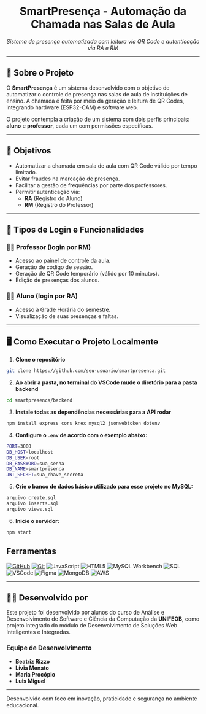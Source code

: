 <h1 align="center">
  SmartPresença - Automação da Chamada nas Salas de Aula
</h1>

<p align="center">
  <em>Sistema de presença automatizada com leitura via QR Code e autenticação via RA e RM</em>
</p>

---

## 📘 Sobre o Projeto

O **SmartPresença** é um sistema desenvolvido com o objetivo de automatizar o controle de presença nas salas de aula de instituições de ensino. A chamada é feita por meio da geração e leitura de QR Codes, integrando hardware (ESP32-CAM) e software web.

O projeto contempla a criação de um sistema com dois perfis principais: **aluno** e **professor**, cada um com permissões específicas.

---

## 🎯 Objetivos

- Automatizar a chamada em sala de aula com QR Code válido por tempo limitado.
- Evitar fraudes na marcação de presença.
- Facilitar a gestão de frequências por parte dos professores.
- Permitir autenticação via:
  - **RA** (Registro do Aluno)
  - **RM** (Registro do Professor)

---

## 👥 Tipos de Login e Funcionalidades

### 👨‍🏫 Professor (login por RM)
- Acesso ao painel de controle da aula.
- Geração de código de sessão.
- Geração de QR Code temporário (válido por 10 minutos).
- Edição de presenças dos alunos.

### 👨‍🎓 Aluno (login por RA)
- Acesso à Grade Horária do semestre.
- Visualização de suas presenças e faltas.

---

## 🖥️ Como Executar o Projeto Localmente

1. **Clone o repositório**
```bash
git clone https://github.com/seu-usuario/smartpresenca.git
```

2. **Ao abrir a pasta, no terminal do VSCode mude o diretório para a pasta backend**
```bash
cd smartpresenca/backend
```

3. **Instale todas as dependências necessárias para a API rodar**
```bash
npm install express cors knex mysql2 jsonwebtoken dotenv
```

4. **Configure o `.env` de acordo com o exemplo abaixo:**
```bash
PORT=3000
DB_HOST=localhost
DB_USER=root
DB_PASSWORD=sua_senha
DB_NAME=smartpresenca
JWT_SECRET=sua_chave_secreta
```

5. **Crie o banco de dados básico utilizado para esse projeto no MySQL:**
```bash
arquivo create.sql
arquivo inserts.sql
arquivo views.sql
```

6. **Inicie o servidor:**
```bash
npm start
```

## Ferramentas
[![GitHub](https://img.shields.io/badge/GitHub-000?style=for-the-badge&logo=github&logoColor=30A3DC)](https://docs.github.com/)
[![Git](https://img.shields.io/badge/Git-000?style=for-the-badge&logo=git&logoColor=E94D5F)](https://git-scm.com/doc) 
![JavaScript](https://img.shields.io/badge/JavaScript-F7DF1E?style=for-the-badge&logo=javascript&logoColor=black)
![HTML5](https://img.shields.io/badge/HTML5-E34F26?style=for-the-badge&logo=html5&logoColor=white)
![MySQL Workbench](https://img.shields.io/badge/MySQL_Workbench-4479A1?style=for-the-badge&logo=mysql&logoColor=white)
![SQL](https://img.shields.io/badge/SQL-003B57?style=for-the-badge&logo=database&logoColor=white)
![VSCode](https://img.shields.io/badge/VSCode-007ACC?style=for-the-badge&logo=visual-studio-code&logoColor=white)
![Figma](https://img.shields.io/badge/Figma-F24E1E?style=for-the-badge&logo=figma&logoColor=white)
![MongoDB](https://img.shields.io/badge/MongoDB-47A248?style=for-the-badge&logo=mongodb&logoColor=white)
![AWS](https://img.shields.io/badge/AWS-232F3E?style=for-the-badge&logo=amazon-aws&logoColor=white)

---

## 👨‍💻 Desenvolvido por

Este projeto foi desenvolvido por alunos do curso de Análise e Desenvolvimento de Software e Ciência da Computação da **UNIFEOB**, como projeto integrado do módulo de Desenvolvimento de Soluções Web Inteligentes e Integradas.

### Equipe de Desenvolvimento

- **Beatriz Rizzo** 
- **Lívia Menato** 
- **Maria Procópio** 
- **Luis Miguel**
---

Desenvolvido com foco em inovação, praticidade e segurança no ambiente educacional.



